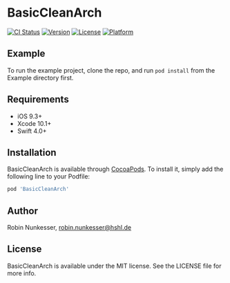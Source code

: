 # BasicCleanArch

[![CI Status](https://img.shields.io/travis/RobinNunkesser/BasicCleanArch.svg?style=flat)](https://travis-ci.org/RobinNunkesser/basiccleanarch-cocoapod)
[![Version](https://img.shields.io/cocoapods/v/BasicCleanArch.svg?style=flat)](https://cocoapods.org/pods/BasicCleanArch)
[![License](https://img.shields.io/cocoapods/l/BasicCleanArch.svg?style=flat)](https://cocoapods.org/pods/BasicCleanArch)
[![Platform](https://img.shields.io/cocoapods/p/BasicCleanArch.svg?style=flat)](https://cocoapods.org/pods/BasicCleanArch)

## Example

To run the example project, clone the repo, and run `pod install` from the Example directory first.

## Requirements

- iOS 9.3+
- Xcode 10.1+
- Swift 4.0+

## Installation

BasicCleanArch is available through [CocoaPods](https://cocoapods.org). To install
it, simply add the following line to your Podfile:

```ruby
pod 'BasicCleanArch'
```

## Author

Robin Nunkesser, robin.nunkesser@hshl.de

## License

BasicCleanArch is available under the MIT license. See the LICENSE file for more info.
